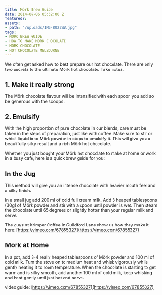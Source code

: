 ```yaml
---
title: Mörk Brew Guide
date: 2014-06-06 05:32:00 Z
featured?: 
assets:
- path: "/uploads/IMG-8022WW.jpg"
tags:
- MORK BREW GUIDE
- HOW TO MAKE MORK CHOCOLATE
- MORK CHOCOLATE
- HOT CHOCOLATE MELBOURNE
---
```


We often get asked how to best prepare our hot chocolate. There are only two secrets to the ultimate Mörk hot chocolate. Take notes:


## 1. Make it really strong

The Mörk chocolate flavour will be intensified with each spoon you add so be generous with the scoops.


## 2. Emulsify

With the high proportion of pure chocolate in our blends, care must be taken in the steps of preparation, just like with coffee. Make sure to stir or whisk liquid in to Mörk powder in steps to emulsify it. This will give you a beautifully silky result and a rich Mörk hot chocolate.

Whether you just bought your Mörk hot chocolate to make at home or work in a busy cafe, here is a quick brew guide for you:

## In the Jug

This method will give you an intense chocolate with heavier mouth feel and a silky finish.

In a small jug add 200 ml of cold full cream milk. Add 3 heaped tablespoons (30g) of Mörk powder and stir with a spoon until powder is wet. Then steam the chocolate until 65 degrees or slightly hotter than your regular milk and serve.

The guys at Krimper Coffee in Guildford Lane show us how they make it here: [https://vimeo.com/67855327](https://vimeo.com/67855327) 
## Mörk at Home

In a pot, add 3-4 really heaped tablespoons of Mörk powder and 100 ml of cold milk. Turn the stove on to medium heat and whisk vigorously while gently heating it to room temperature. When the chocolate is starting to get warm and is silky smooth, add another 100 ml of cold milk, keep whisking and heat gently until just hot and serve. 

video guide: [https://vimeo.com/67855327](https://vimeo.com/67855327)
